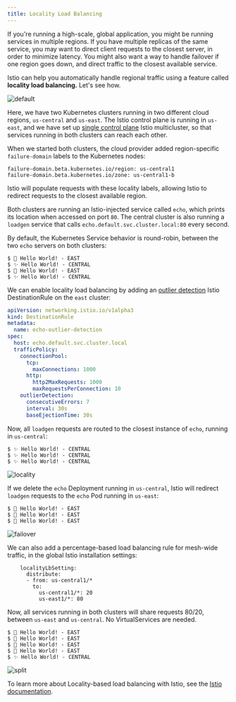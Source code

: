 ```yaml
---
title: Locality Load Balancing
---
```


If you're running a high-scale, global application, you might be running services in multiple regions. If you have multiple replicas of the same service, you may want to direct client requests to the closest server, in order to minimize latency. You might also want a way to handle failover if one region goes down, and direct traffic to the closest available service.

Istio can help you automatically handle regional traffic using a feature called **locality load balancing.** Let's see how.

![default](/images/loc-default.png)

Here, we have two Kubernetes clusters running in two different cloud regions, `us-central` and `us-east`.
The Istio control plane is running in `us-east`, and we have set up [single control plane](https://github.com/GoogleCloudPlatform/istio-samples/tree/191859c03e73da7e98d451c967cefe24101d1933/multicluster-gke/single-control-plane#demo-multicluster-istio--single-control-plane) Istio multicluster, so that services running in both clusters can reach each other.

When we started both clusters, the cloud provider added region-specific `failure-domain` labels to the Kubernetes nodes:

```
failure-domain.beta.kubernetes.io/region: us-central1
failure-domain.beta.kubernetes.io/zone: us-central1-b
```

Istio will populate requests with these locality labels, allowing Istio to redirect requests to the closest available region.

Both clusters are running an Istio-injected service called `echo`, which prints its location when accessed on port `80`. The central cluster is also running a `loadgen` service that calls `echo.default.svc.cluster.local:80` every second.

By default, the Kubernetes Service behavior is round-robin, between the two `echo` servers on both clusters:

```
$ 🌊 Hello World! - EAST
$ ✨ Hello World! - CENTRAL
$ 🌊 Hello World! - EAST
$ ✨ Hello World! - CENTRAL
```

We can enable locality load balancing by adding an [outlier detection](https://istio.io/docs/reference/config/networking/v1alpha3/destination-rule/#OutlierDetection) Istio DestinationRule on the `east` cluster:

```YAML
apiVersion: networking.istio.io/v1alpha3
kind: DestinationRule
metadata:
  name: echo-outlier-detection
spec:
  host: echo.default.svc.cluster.local
  trafficPolicy:
    connectionPool:
      tcp:
        maxConnections: 1000
      http:
        http2MaxRequests: 1000
        maxRequestsPerConnection: 10
    outlierDetection:
      consecutiveErrors: 7
      interval: 30s
      baseEjectionTime: 30s
```

Now, all `loadgen` requests are routed to the closest instance of `echo`, running in `us-central`:

```
$ ✨ Hello World! - CENTRAL
$ ✨ Hello World! - CENTRAL
$ ✨ Hello World! - CENTRAL
```

![locality](/images/loc-locality.png)

If we delete the `echo` Deployment running in `us-central`, Istio will redirect `loadgen` requests to the `echo` Pod running in `us-east`:

```
$ 🌊 Hello World! - EAST
$ 🌊 Hello World! - EAST
$ 🌊 Hello World! - EAST
```

![failover](/images/loc-failover.png)

We can also add a percentage-based load balancing rule for mesh-wide traffic, in the global Istio installation settings:

```
    localityLbSetting:
      distribute:
      - from: us-central1/*
        to:
          us-central1/*: 20
          us-east1/*: 80
```

Now, all services running in both clusters will share requests 80/20, between `us-east` and `us-central`. No VirtualServices are needed.

```
$ 🌊 Hello World! - EAST
$ 🌊 Hello World! - EAST
$ 🌊 Hello World! - EAST
$ 🌊 Hello World! - EAST
$ ✨ Hello World! - CENTRAL
```

![split](/images/loc-splittraffic.png)


To learn more about Locality-based load balancing with Istio, see the [Istio documentation](https://istio.io/docs/ops/traffic-management/locality-load-balancing/).